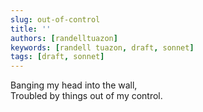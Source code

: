 ```yaml
---
slug: out-of-control
title: ''
authors: [randelltuazon]
keywords: [randell tuazon, draft, sonnet]
tags: [draft, sonnet]
---
```


Banging my head into the wall, <br/>
Troubled by things out of my control. <br/>
